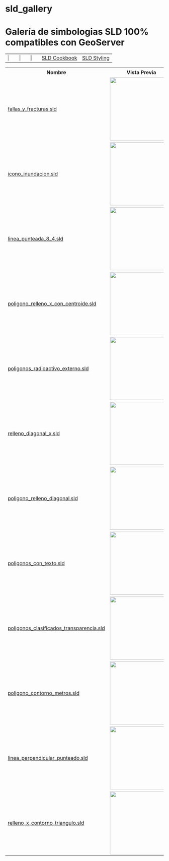# sld_gallery

<h1>Galería de simbologias SLD 100% compatibles con GeoServer</h1>

<table style="width:100%">
<tr>
<td> <a href="http://www.qgis.org"> <img src="https://github.com/HennessyAB/sld_gallery/blob/master/files/assets/qgis-logo.png" width="20%"> </a> </td>
<td> <a href="http://www.geoserver.org"> <img src="https://github.com/HennessyAB/sld_gallery/blob/master/files/assets/geoserver.png" width="20%"> </a> 
<td><a href="https://github.com/robward-scisys/sldeditor/"> <img src="https://github.com/HennessyAB/sld_gallery/blob/master/files/assets/sldeditor-logo.png" width="20%"> </a> 
<td><a href="http://docs.geoserver.org/stable/en/user/styling/sld/cookbook/">SLD Cookbook</a> 
<td><a href="http://docs.geoserver.org/stable/en/user/styling/sld/index.html">SLD Styling</a> </td>
</tr>
</table>

<table style="width:100%">
  <tr>
    <th>Nombre</th>
    <th>Vista Previa</th>
    <th>Nombre</th>
    <th>Vista Previa</th>
  </tr>
  <tr>
    <td><a href="https://github.com/HennessyAB/sld_gallery/blob/master/files/fallas_y_fracturas.sld">fallas_y_fracturas.sld</a></td>
    <td><img src="https://github.com/HennessyAB/sld_gallery/blob/master/files/fallas_y_fracturas.png" width="200"></td>
    <td><a href="https://github.com/HennessyAB/sld_gallery/blob/master/files/icono_gasolinera.sld">icono_gasolinerasld</a></td>
    <td><img src="https://github.com/HennessyAB/sld_gallery/blob/master/files/icono_gasolinera.png" width="200"></td>
  </tr>
   <tr>
   <td><a href="https://github.com/HennessyAB/sld_gallery/blob/master/files/icono_inundacion.sld">icono_inundacion.sld</a></td>
    <td><img src="https://github.com/HennessyAB/sld_gallery/blob/master/files/icono_inundacion.png" width="200"></td>
    <td><a href="https://github.com/HennessyAB/sld_gallery/blob/master/files/linea_con_perpendiculares.sld">linea_con_perpendiculares.sld</a></td>
    <td><img src="https://github.com/HennessyAB/sld_gallery/blob/master/files/linea_con_perpendiculares.png" width="200"></td>
   </tr>
   <tr>
   <td><a href="https://github.com/HennessyAB/sld_gallery/blob/master/files/linea_punteada_8_4.sld">linea_punteada_8_4.sld</a></td>
    <td><img src="https://github.com/HennessyAB/sld_gallery/blob/master/files/linea_punteada_8_4.png" width="200"></td>
    <td><a href="https://github.com/HennessyAB/sld_gallery/blob/master/files/linea_simple_azul.sld">linea_simple_azul.sld</a></td>
    <td><img src="https://github.com/HennessyAB/sld_gallery/blob/master/files/linea_simple_azul.png" width="200"></td>
   </tr>
   <tr>
   <td><a href="https://github.com/HennessyAB/sld_gallery/blob/master/files/poligono_relleno_x_con_centroide.sld">poligono_relleno_x_con_centroide.sld</a></td>
    <td><img src="https://github.com/HennessyAB/sld_gallery/blob/master/files/poligono_relleno_x_con_centroide.png" width="200"></td>
    <td><a href="https://github.com/HennessyAB/sld_gallery/blob/master/files/poligonos_circulos_externos.sld">poligonos_circulos_externos.sld</a></td>
    <td><img src="https://github.com/HennessyAB/sld_gallery/blob/master/files/poligonos_circulos_externos.png" width="200"></td>
   </tr>
   <tr>
   <tr>
    <td><a href="https://github.com/HennessyAB/sld_gallery/blob/master/files/poligonos_radioactivo_externo.sld">poligonos_radioactivo_externo.sld</a></td>
    <td><img src="https://github.com/HennessyAB/sld_gallery/blob/master/files/poligonos_radioactivo_externo.png" width="200"></td>
    <td><a href="https://github.com/HennessyAB/sld_gallery/blob/master/files/poligonos_triangulos_externos.sld">poligonos_triangulos_externos.sld</a></td>
    <td><img src="https://github.com/HennessyAB/sld_gallery/blob/master/files/poligonos_triangulos_externos.png" width="200"></td>
  </tr>
  <tr>
    <td><a href="https://github.com/HennessyAB/sld_gallery/blob/master/files/relleno_diagonal_x.sld">relleno_diagonal_x.sld</a></td>
    <td><img src="https://github.com/HennessyAB/sld_gallery/blob/master/files/relleno_diagonal_x.png" width="200"></td>
    <td><a href="https://github.com/HennessyAB/sld_gallery/blob/master/files/poligonos_degradado_azul.sld">poligonos_degradado_azul.sld</a></td>
    <td><img src="https://github.com/HennessyAB/sld_gallery/blob/master/files/poligonos_degradado_azul.png" width="200"></td>
  </tr>
  <tr>
    <td><a href="https://github.com/HennessyAB/sld_gallery/blob/master/files/poligono_relleno_diagonal.sld">poligono_relleno_diagonal.sld</a></td>
    <td><img src="https://github.com/HennessyAB/sld_gallery/blob/master/files/poligono_relleno_diagonal.png" width="200"></td>
     <td><a href="https://github.com/HennessyAB/sld_gallery/blob/master/files/relleno_solido_punteado.sld">relleno_solido_punteado.sld</a></td>
    <td><img src="https://github.com/HennessyAB/sld_gallery/blob/master/files/relleno_solido_punteado.png" width="200"></td>
  </tr>
   <tr>
    <td><a href="https://github.com/HennessyAB/sld_gallery/blob/master/files/poligonos_con_texto.sld">poligonos_con_texto.sld</a></td>
    <td><img src="https://github.com/HennessyAB/sld_gallery/blob/master/files/poligonos_con_texto.png" width="200"></td>
     <td><a href="https://github.com/HennessyAB/sld_gallery/blob/master/files/poligonos_colores_transparencia.sld">poligonos_colores_transparencia.sld</a></td>
    <td><img src="https://github.com/HennessyAB/sld_gallery/blob/master/files/poligonos_colores_transparencia.png" width="200"></td>
  </tr>
   <tr>
    <td><a href="https://github.com/HennessyAB/sld_gallery/blob/master/files/poligonos_clasificados_transparencia.sld">poligonos_clasificados_transparencia.sld</a></td>
    <td><img src="https://github.com/HennessyAB/sld_gallery/blob/master/files/poligonos_clasificados_transparencia.png" width="200"></td>
    <td><a href="https://github.com/HennessyAB/sld_gallery/blob/master/files/lineas_borde_transparencia.sld">lineas_borde_transparencia.sld</a></td>
    <td><img src="https://github.com/HennessyAB/sld_gallery/blob/master/files/lineas_borde_transparencia.png" width="200"></td>
  </tr>
  <tr>
    <td><a href="https://github.com/HennessyAB/sld_gallery/blob/master/files/poligono_contorno_metros.sld">poligono_contorno_metros.sld</a></td>
    <td><img src="https://github.com/HennessyAB/sld_gallery/blob/master/files/poligono_contorno_metros.png" width="200"></td>
        <td><a href="https://github.com/HennessyAB/sld_gallery/blob/master/files/relleno_x_contorno_punteado.sld">relleno_x_contorno_punteado.sld</a></td>
    <td><img src="https://github.com/HennessyAB/sld_gallery/blob/master/files/relleno_x_contorno_punteado.png" width="200"></td>
  </tr>
  <tr>
    <td><a href="https://github.com/HennessyAB/sld_gallery/blob/master/files/linea_perpendicular_punteado.sld">linea_perpendicular_punteado.sld</a></td>
    <td><img src="https://github.com/HennessyAB/sld_gallery/blob/master/files/linea_perpendicular_punteado.png" width="200"></td>
     <td><a href="https://github.com/HennessyAB/sld_gallery/blob/master/files/icono_simple_volcan.sld">icono_simple_volcan.sld</a></td>
    <td><img src="https://github.com/HennessyAB/sld_gallery/blob/master/files/icono_simple_volcan.png" width="200"></td>
  </tr>
   <tr>
    <td><a href="https://github.com/HennessyAB/sld_gallery/blob/master/files/relleno_x_contorno_triangulo.sld">relleno_x_contorno_triangulo.sld</a></td>
    <td><img src="https://github.com/HennessyAB/sld_gallery/blob/master/files/relleno_x_contorno_triangulo.png" width="200"></td>
    <td><a href="https://github.com/HennessyAB/sld_gallery/blob/master/files/clasificado_azul.sld">clasificado_azul.sld</a></td>
    <td><img src="https://github.com/HennessyAB/sld_gallery/blob/master/files/clasificado_azul.png" width="200"></td>
  </tr>
</table>
